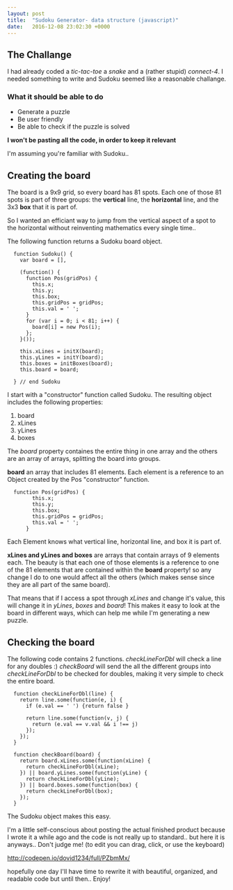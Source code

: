 ```yaml
---
layout: post
title:  "Sudoku Generator- data structure (javascript)"
date:   2016-12-08 23:02:30 +0000
---
```


## The Challange
I had already coded a *tic-tac-toe* a *snake* and a (rather stupid) *connect-4*. I needed something to write and Sudoku seemed like a reasonable challange.

### What it should be able to do
* Generate a puzzle
* Be user friendly
* Be able to check if the puzzle is solved

**I won't be pasting all the code, in order to keep it relevant**

I'm assuming you're familiar with Sudoku..
## Creating the board
The board is a 9x9 grid, so every board has 81 spots.
Each one of those 81 spots is part of three groups: the **vertical** line, the **horizontal** line, and the 3x3 **box** that it is part of.

So I wanted an efficiant way to jump from the vertical aspect of a spot to the horizontal without reinventing mathematics every single time..

The following function returns a Sudoku board object.

```
  function Sudoku() {
    var board = [],

    (function() {
      function Pos(gridPos) {
        this.x;
        this.y;
        this.box;
        this.gridPos = gridPos;
        this.val = ' ';
      }
      for (var i = 0; i < 81; i++) {
        board[i] = new Pos(i);
      };
    }());

    this.xLines = initX(board);
    this.yLines = initY(board);
    this.boxes = initBoxes(board);
    this.board = board;

  } // end Sudoku
```

I start with a "constructor" function called Sudoku.
The resulting object includes the following properties: 
1.  board
2.  xLines
3.  yLines
4.  boxes

The *board* property containes the entire thing in one array and the others are an array of arrays, splitting the board into groups.

**board** an array that includes 81 elements.
Each element is a reference to an Object created by the Pos "constructor" function.

```
  function Pos(gridPos) {
        this.x;
        this.y;
        this.box;
        this.gridPos = gridPos;
        this.val = ' ';
      }
```

Each Element knows what vertical line, horizontal line, and box it is part of.

**xLines and yLines and boxes** are arrays that contain arrays of 9 elements each.
The beauty is that each one of those elements is a reference to one of the 81 elements that are contained within the **board** property! so any change I do to one would affect all the others (which makes sense since they are all part of the same board).

That means that if I access a spot through *xLines* and change it's value, this will change it in *yLines*, *boxes* and *board*!
This makes it easy to look at the board in different ways, which can help me while I'm generating a new puzzle.

## Checking the board
The following code contains 2 functions.
*checkLineForDbl* will check a line for any doubles :)
*checkBoard* will send the all the different groups into *checkLineForDbl* to be checked for doubles, making it very simple to check the entire board.


```
  function checkLineForDbl(line) {
    return line.some(function(e, i) {
      if (e.val == ' ') {return false }
			
      return line.some(function(v, j) {
        return (e.val == v.val && i !== j)
      });
    });
  }

  function checkBoard(board) {
    return board.xLines.some(function(xLine) {
      return checkLineForDbl(xLine);
    }) || board.yLines.some(function(yLine) {
      return checkLineForDbl(yLine);
    }) || board.boxes.some(function(box) {
      return checkLineForDbl(box);
    });
  }
```

The Sudoku object makes this easy.


I'm a little self-conscious about posting the actual finished product because I wrote it a while ago and the code is not really up to standard.. but here it is anyways.. Don't judge me! (to edit you can drag, click, or use the keyboard)

http://codepen.io/dovid1234/full/PZbmMx/

hopefully one day I'll have time to rewrite it with beautiful, organized, and readable code but until then.. Enjoy!
